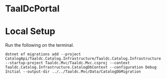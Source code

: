 # TaalDcPortal

# Local Setup

Run the following on the terminal.

```
dotnet ef migrations add --project CatalogApi/Taaldc.Catalog.Infrastructure/Taaldc.Catalog.Infrastructure.csproj --startup-project Taaldc.Mvc/Taaldc.Mvc.csproj --context Taaldc.Catalog.Infrastructure.CatalogDbContext --configuration Debug Initial --output-dir ../../Taaldc.Mvc/Data/CatalogDbMigration
```
